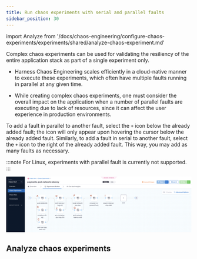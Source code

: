 ```yaml
---
title: Run chaos experiments with serial and parallel faults
sidebar_position: 30
---
```


import Analyze from '/docs/chaos-engineering/configure-chaos-experiments/experiments/shared/analyze-chaos-experiment.md'

Complex chaos experiments can be used for validating the resiliency of the entire application stack as part of a single experiment only.

- Harness Chaos Engineering scales efficiently in a cloud-native manner to execute these experiments, which often have multiple faults running in parallel at any given time.

- While creating complex chaos experiments, one must consider the overall impact on the application when a number of parallel faults are executing due to lack of resources, since it can affect the user experience in production environments.

To add a fault in parallel to another fault, select the `+` icon below the already added fault; the icon will only appear upon hovering the cursor below the already added fault. Similarly, to add a fault in serial to another fault, select the `+` icon to the right of the already added fault. This way, you may add as many faults as necessary.

:::note
For Linux, experiments with parallel fault is currently not supported.
:::

![Complex Faults Experiment](./static/create-complex-chaos-experiments/complex-faults-experiment.png)

## Analyze chaos experiments

<Analyze />